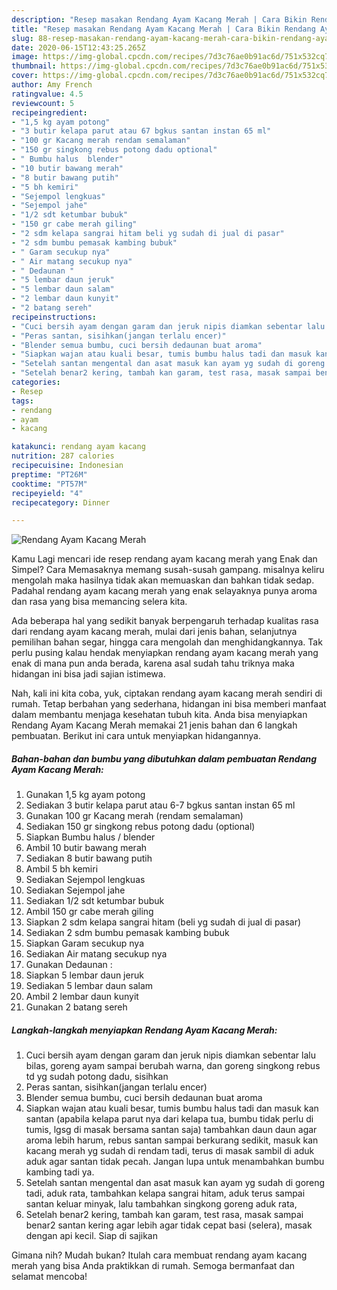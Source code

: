 ```yaml
---
description: "Resep masakan Rendang Ayam Kacang Merah | Cara Bikin Rendang Ayam Kacang Merah Yang Enak Banget"
title: "Resep masakan Rendang Ayam Kacang Merah | Cara Bikin Rendang Ayam Kacang Merah Yang Enak Banget"
slug: 88-resep-masakan-rendang-ayam-kacang-merah-cara-bikin-rendang-ayam-kacang-merah-yang-enak-banget
date: 2020-06-15T12:43:25.265Z
image: https://img-global.cpcdn.com/recipes/7d3c76ae0b91ac6d/751x532cq70/rendang-ayam-kacang-merah-foto-resep-utama.jpg
thumbnail: https://img-global.cpcdn.com/recipes/7d3c76ae0b91ac6d/751x532cq70/rendang-ayam-kacang-merah-foto-resep-utama.jpg
cover: https://img-global.cpcdn.com/recipes/7d3c76ae0b91ac6d/751x532cq70/rendang-ayam-kacang-merah-foto-resep-utama.jpg
author: Amy French
ratingvalue: 4.5
reviewcount: 5
recipeingredient:
- "1,5 kg ayam potong"
- "3 butir kelapa parut atau 67 bgkus santan instan 65 ml"
- "100 gr Kacang merah rendam semalaman"
- "150 gr singkong rebus potong dadu optional"
- " Bumbu halus  blender"
- "10 butir bawang merah"
- "8 butir bawang putih"
- "5 bh kemiri"
- "Sejempol lengkuas"
- "Sejempol jahe"
- "1/2 sdt ketumbar bubuk"
- "150 gr cabe merah giling"
- "2 sdm kelapa sangrai hitam beli yg sudah di jual di pasar"
- "2 sdm bumbu pemasak kambing bubuk"
- " Garam secukup nya"
- " Air matang secukup nya"
- " Dedaunan "
- "5 lembar daun jeruk"
- "5 lembar daun salam"
- "2 lembar daun kunyit"
- "2 batang sereh"
recipeinstructions:
- "Cuci bersih ayam dengan garam dan jeruk nipis diamkan sebentar lalu bilas, goreng ayam sampai berubah warna, dan goreng singkong rebus td yg sudah potong dadu, sisihkan"
- "Peras santan, sisihkan(jangan terlalu encer)"
- "Blender semua bumbu, cuci bersih dedaunan buat aroma"
- "Siapkan wajan atau kuali besar, tumis bumbu halus tadi dan masuk kan santan (apabila kelapa parut nya dari kelapa tua, bumbu tidak perlu di tumis, lgsg di masak bersama santan saja) tambahkan daun daun agar aroma lebih harum, rebus santan sampai berkurang sedikit, masuk kan kacang merah yg sudah di rendam tadi, terus di masak sambil di aduk aduk agar santan tidak pecah. Jangan lupa untuk menambahkan bumbu kambing tadi ya."
- "Setelah santan mengental dan asat masuk kan ayam yg sudah di goreng tadi, aduk rata, tambahkan kelapa sangrai hitam, aduk terus sampai santan keluar minyak, lalu tambahkan singkong goreng aduk rata,"
- "Setelah benar2 kering, tambah kan garam, test rasa, masak sampai benar2 santan kering agar lebih agar tidak cepat basi (selera), masak dengan api kecil. Siap di sajikan"
categories:
- Resep
tags:
- rendang
- ayam
- kacang

katakunci: rendang ayam kacang 
nutrition: 287 calories
recipecuisine: Indonesian
preptime: "PT26M"
cooktime: "PT57M"
recipeyield: "4"
recipecategory: Dinner

---
```



![Rendang Ayam Kacang Merah](https://img-global.cpcdn.com/recipes/7d3c76ae0b91ac6d/751x532cq70/rendang-ayam-kacang-merah-foto-resep-utama.jpg)

Kamu Lagi mencari ide resep rendang ayam kacang merah yang Enak dan Simpel? Cara Memasaknya memang susah-susah gampang. misalnya keliru mengolah maka hasilnya tidak akan memuaskan dan bahkan tidak sedap. Padahal rendang ayam kacang merah yang enak selayaknya punya aroma dan rasa yang bisa memancing selera kita.

Ada beberapa hal yang sedikit banyak berpengaruh terhadap kualitas rasa dari rendang ayam kacang merah, mulai dari jenis bahan, selanjutnya pemilihan bahan segar, hingga cara mengolah dan menghidangkannya. Tak perlu pusing kalau hendak menyiapkan rendang ayam kacang merah yang enak di mana pun anda berada, karena asal sudah tahu triknya maka hidangan ini bisa jadi sajian istimewa.




Nah, kali ini kita coba, yuk, ciptakan rendang ayam kacang merah sendiri di rumah. Tetap berbahan yang sederhana, hidangan ini bisa memberi manfaat dalam membantu menjaga kesehatan tubuh kita. Anda bisa menyiapkan Rendang Ayam Kacang Merah memakai 21 jenis bahan dan 6 langkah pembuatan. Berikut ini cara untuk menyiapkan hidangannya.

<!--inarticleads1-->

##### Bahan-bahan dan bumbu yang dibutuhkan dalam pembuatan Rendang Ayam Kacang Merah:

1. Gunakan 1,5 kg ayam potong
1. Sediakan 3 butir kelapa parut atau 6-7 bgkus santan instan 65 ml
1. Gunakan 100 gr Kacang merah (rendam semalaman)
1. Sediakan 150 gr singkong rebus potong dadu (optional)
1. Siapkan  Bumbu halus / blender
1. Ambil 10 butir bawang merah
1. Sediakan 8 butir bawang putih
1. Ambil 5 bh kemiri
1. Sediakan Sejempol lengkuas
1. Sediakan Sejempol jahe
1. Sediakan 1/2 sdt ketumbar bubuk
1. Ambil 150 gr cabe merah giling
1. Siapkan 2 sdm kelapa sangrai hitam (beli yg sudah di jual di pasar)
1. Sediakan 2 sdm bumbu pemasak kambing bubuk
1. Siapkan  Garam secukup nya
1. Sediakan  Air matang secukup nya
1. Gunakan  Dedaunan :
1. Siapkan 5 lembar daun jeruk
1. Sediakan 5 lembar daun salam
1. Ambil 2 lembar daun kunyit
1. Gunakan 2 batang sereh




<!--inarticleads2-->

##### Langkah-langkah menyiapkan Rendang Ayam Kacang Merah:

1. Cuci bersih ayam dengan garam dan jeruk nipis diamkan sebentar lalu bilas, goreng ayam sampai berubah warna, dan goreng singkong rebus td yg sudah potong dadu, sisihkan
1. Peras santan, sisihkan(jangan terlalu encer)
1. Blender semua bumbu, cuci bersih dedaunan buat aroma
1. Siapkan wajan atau kuali besar, tumis bumbu halus tadi dan masuk kan santan (apabila kelapa parut nya dari kelapa tua, bumbu tidak perlu di tumis, lgsg di masak bersama santan saja) tambahkan daun daun agar aroma lebih harum, rebus santan sampai berkurang sedikit, masuk kan kacang merah yg sudah di rendam tadi, terus di masak sambil di aduk aduk agar santan tidak pecah. Jangan lupa untuk menambahkan bumbu kambing tadi ya.
1. Setelah santan mengental dan asat masuk kan ayam yg sudah di goreng tadi, aduk rata, tambahkan kelapa sangrai hitam, aduk terus sampai santan keluar minyak, lalu tambahkan singkong goreng aduk rata,
1. Setelah benar2 kering, tambah kan garam, test rasa, masak sampai benar2 santan kering agar lebih agar tidak cepat basi (selera), masak dengan api kecil. Siap di sajikan




Gimana nih? Mudah bukan? Itulah cara membuat rendang ayam kacang merah yang bisa Anda praktikkan di rumah. Semoga bermanfaat dan selamat mencoba!
